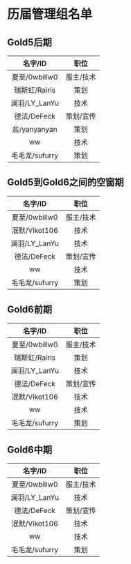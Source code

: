 # 历届管理组名单

## Gold5后期

|名字/ID|职位|
| :----------------: | :----------------: |
|夏至/0wbillw0|服主/技术|
|瑞斯虹/Rairis|策划|
|澜羽/LY_LanYu|技术|
|德法/DeFeck|策划/宣传|
|盐/yanyanyan|策划|
|ww|技术|
|毛毛龙/sufurry|策划|

## Gold5到Gold6之间的空窗期

|名字/ID|职位|
| :----------------: | :----------------: |
|夏至/0wbillw0|服主/技术|
|泯默/Vikot106|技术|
|澜羽/LY_LanYu|技术|
|德法/DeFeck|策划/宣传|
|ww|技术|
|毛毛龙/sufurry|策划|

## Gold6前期

|名字/ID|职位|
| :----------------: | :----------------: |
|夏至/0wbillw0|服主/技术|
|瑞斯虹/Rairis|策划|
|澜羽/LY_LanYu|技术|
|德法/DeFeck|策划/宣传|
|泯默/Vikot106|技术|
|ww|技术|
|毛毛龙/sufurry|策划|

## Gold6中期

|名字/ID|职位|
| :----------------: | :----------------: |
|夏至/0wbillw0|服主/技术|
|澜羽/LY_LanYu|技术|
|德法/DeFeck|策划/宣传|
|泯默/Vikot106|技术|
|ww|技术|
|毛毛龙/sufurry|策划|
